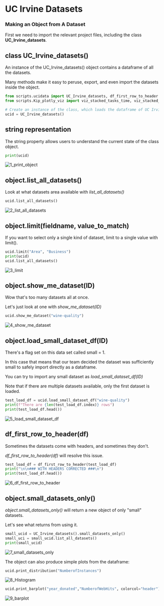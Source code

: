 # UC Irvine Datasets 

### Making an Object from A Dataset

First we need to import the relevant project files, including the class **UC_Irvine_datasets**.

## class UC_Irvine_datasets()

An instance of the UC_Irvine_datasets() object contains a dataframe of all the datasets. 

Many methods make it easy to peruse, export, and even import the datasets inside the object.


```python
from scripts.ucidata import UC_Irvine_datasets, df_first_row_to_header
from scripts.Kip_plotly_viz import viz_stacked_tasks_time, viz_stacked_area_tasks_time, viz_webhits_data_available, worldmap

# Create an instance of the class, which loads the dataframe of UC Irvine datasets
ucid = UC_Irvine_datasets()
```

## string representation

The string property allows users to understand the current state of the class object.


```python
print(ucid)
```

![1_print_object](https://github.com/kipmccharen/UC_Irvine_Dataset_MetaAnalysis/blob/master/readme_images/1_print_object.JPG?raw=true)

## object.list_all_datasets()

Look at what datasets area available with *list_all_datasets()*


```python
ucid.list_all_datasets()
```

![2_list_all_datasets](https://github.com/kipmccharen/UC_Irvine_Dataset_MetaAnalysis/blob/master/readme_images/2_list_all_datasets.JPG?raw=true)

## object.limit(fieldname, value_to_match)

If you want to select only a single kind of dataset, limit to a single value with limit().


```python
ucid.limit("Area", "Business")
print(ucid)
ucid.list_all_datasets()
```

![3_limit](https://github.com/kipmccharen/UC_Irvine_Dataset_MetaAnalysis/blob/master/readme_images/3_limit.JPG?raw=true)

## object.show_me_dataset(ID)

Wow that's too many datasets all at once. 

Let's just look at one with *show_me_dataset(ID)*


```python
ucid.show_me_dataset("wine-quality")
```

![4_show_me_dataset](https://github.com/kipmccharen/UC_Irvine_Dataset_MetaAnalysis/blob/master/readme_images/4_show_me_dataset.JPG?raw=true)

## object.load_small_dataset_df(ID)

There's a flag set on this data set called small = 1. 

In this case that means that our team decided the dataset was sufficiently small to safely import directly as a dataframe.

You can try to import any small dataset as *load_small_dataset_df(ID)*

Note that if there are multiple datasets available, only the first dataset is loaded. 


```python
test_load_df = ucid.load_small_dataset_df("wine-quality")
print(f"There are {len(test_load_df.index)} rows")
print(test_load_df.head())
```

![5_load_small_dataset_df](https://github.com/kipmccharen/UC_Irvine_Dataset_MetaAnalysis/blob/master/readme_images/5_load_small_dataset_df.JPG?raw=true)

## df_first_row_to_header(df)

Sometimes the datasets come with headers, and sometimes they don't. 

*df_first_row_to_header(df)* will resolve this issue.


```python
test_load_df = df_first_row_to_header(test_load_df)
print("\n\n### WITH HEADERS CORRECTED ###\n")
print(test_load_df.head())
```

![6_df_first_row_to_header](https://github.com/kipmccharen/UC_Irvine_Dataset_MetaAnalysis/blob/master/readme_images/6_df_first_row_to_header.JPG?raw=true)

## object.small_datasets_only()

*object.small_datasets_only()* will return a new object of only "small" datasets.

Let's see what returns from using it.


```python
small_ucid = UC_Irvine_datasets().small_datasets_only()
small_uci = small_ucid.list_all_datasets()
print(small_ucid)
```

![7_small_datasets_only](https://github.com/kipmccharen/UC_Irvine_Dataset_MetaAnalysis/blob/master/readme_images/7_small_datasets_only.JPG?raw=true)

The object can also produce simple plots from the dataframe:


```python
ucid.print_distribution("NumberofInstances")
```

![8_Histogram](https://github.com/kipmccharen/UC_Irvine_Dataset_MetaAnalysis/blob/master/readme_images/8_Histogram.JPG?raw=true)


```python
ucid.print_barplot("year_donated","NumberofWebHits", colorcol="header")
```

![9_barplot](https://github.com/kipmccharen/UC_Irvine_Dataset_MetaAnalysis/blob/master/readme_images/9_barplot.JPG?raw=true)

